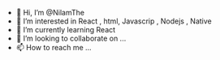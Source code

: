- 👋 Hi, I’m @NilamThe
- 👀 I’m interested in React , html, Javascrip , Nodejs , Native
- 🌱 I’m currently learning React 
- 💞️ I’m looking to collaborate on ...
- 📫 How to reach me ...

<!---
NilamThe/NilamThe is a ✨ special ✨ repository because its `README.md` (this file) appears on your GitHub profile.
You can click the Preview link to take a look at your changes.
--->
